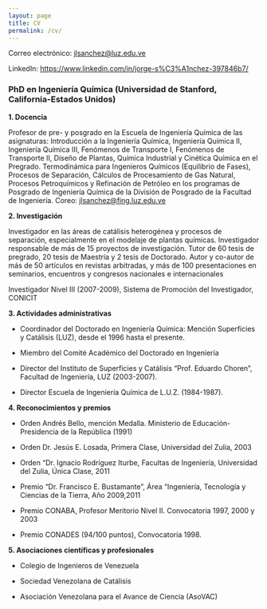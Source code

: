 ```yaml
---
layout: page
title: CV
permalink: /cv/
---
```


Correo electrónico: jlsanchez@luz.edu.ve

LinkedIn: https://www.linkedin.com/in/jorge-s%C3%A1nchez-397846b7/

### PhD en Ingeniería Química (Universidad de Stanford, California-Estados Unidos)

**1. Docencia**

Profesor de pre- y posgrado en la Escuela de Ingeniería Química de las asignaturas: Introducción a la Ingeniería Química, Ingeniería Química II, Ingeniería Química III, Fenómenos de Transporte I, Fenómenos de Transporte II, Diseño de Plantas, Química Industrial y Cinética Química en el Pregrado. Termodinámica para Ingenieros Químicos (Equilibrio de Fases), Procesos de Separación, Cálculos de Procesamiento de Gas Natural, Procesos Petroquímicos y Refinación de Petróleo en los programas de Posgrado de Ingeniería Química de la División de Posgrado de la Facultad de Ingeniería. Coreo: jlsanchez@fing.luz.edu.ve

**2. Investigación**

Investigador en las áreas de catálisis heterogénea y procesos de separación, especialmente en el modelaje de plantas químicas. Investigador responsable de más de 15 proyectos de investigación. Tutor de 60 tesis de pregrado, 20 tesis de Maestría y 2 tesis de Doctorado. Autor y co-autor de más de 50 artículos en revistas arbitradas, y más de 100 presentaciones en seminarios, encuentros y congresos nacionales e internacionales

Investigador Nivel III (2007-2009), Sistema de Promoción del Investigador, CONICIT

**3. Actividades administrativas**

- Coordinador del Doctorado en Ingeniería Química: Mención Superficies y Catálisis (LUZ), desde el 1996 hasta el presente.

- Miembro del Comité Académico del Doctorado en Ingeniería

- Director del Instituto de Superficies y Catálisis “Prof. Eduardo Choren”, Facultad de Ingeniería, LUZ (2003-2007).

- Director Escuela de Ingeniería Química de L.U.Z. (1984-1987).

**4. Reconocimientos y premios**

- Orden Andrés Bello, mención Medalla. Ministerio de Educación-Presidencia de la República (1991)

- Orden Dr. Jesús E. Losada, Primera Clase, Universidad del Zulia, 2003

- Orden “Dr. Ignacio Rodríguez Iturbe, Facultas de Ingeniería, Universidad del Zulia, Única Clase, 2011

- Premio “Dr. Francisco E. Bustamante”, Área “Ingeniería, Tecnología y Ciencias de la Tierra, Año 2009,2011

- Premio CONABA, Profesor Meritorio Nivel II. Convocatoria 1997, 2000 y 2003

- Premio CONADES (94/100 puntos), Convocatoria 1998.

**5. Asociaciones científicas y profesionales**

- Colegio de Ingenieros de Venezuela

- Sociedad Venezolana de Catálisis

- Asociación Venezolana para el Avance de Ciencia (AsoVAC)